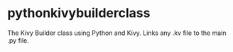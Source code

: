 # pythonkivybuilderclass
The Kivy Builder class using Python and Kivy. Links any .kv file to the main .py file.
